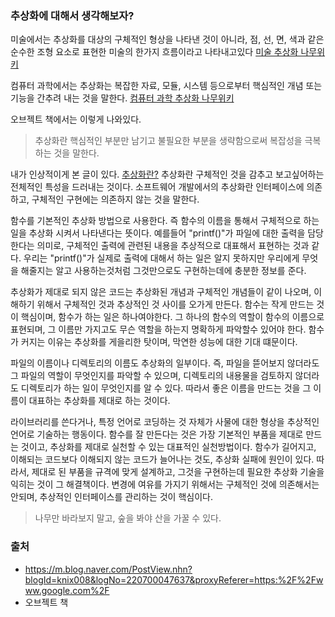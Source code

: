 ### 추상화에 대해서 생각해보자?

미술에서는 추상화를 대상의 구체적인 형상을 나타낸 것이 아니라, 점, 선, 면, 색과 같은 순수한 조형 요소로 표현한 미술의 한가지 흐름이라고 나타내고있다
[미술 추상화 나무위키](https://ko.wikipedia.org/wiki/%EC%B6%94%EC%83%81%ED%99%94)

컴퓨터 과학에서는 추상화는 복잡한 자료, 모듈, 시스템 등으로부터 핵심적인 개념 또는 기능을 간추려 내는 것을 말한다.
[컴퓨터 과학 추상화 나무위키](https://ko.wikipedia.org/wiki/%EC%B6%94%EC%83%81%ED%99%94_(%EC%BB%B4%ED%93%A8%ED%84%B0_%EA%B3%BC%ED%95%99))


오브젝트 책에서는 이렇게 나와있다.

> 추상화란 핵심적인 부분만 남기고 불필요한 부분을 생략함으로써 복잡성을 극복하는 것을 말한다.

내가 인상적이게 본 글이 있다.
[추상화란?](https://m.blog.naver.com/PostView.nhn?blogId=knix008&logNo=220700047637&proxyReferer=https:%2F%2Fwww.google.com%2F)
추상화란 구체적인 것을 감추고 보고싶어하는 전체적인 특성을 드러내는 것이다.
소프트웨어 개발에서의 추상화란 인터페이스에 의존하고, 구체적인 구현에는 의존하지 않는 것을 말한다.

함수를 기본적인 추상화 방법으로 사용한다. 즉 함수의 이름을 통해서 구체적으로 하는 일을 추상화 시켜서 나타낸다는 뜻이다. 예를들어 "printf()"가 파일에 대한 출력을 담당한다는 의미로, 구체적인 출력에 관련된 내용을 추상적으로 대표해서 표현하는 것과 같다. 우리는 "printf()"가 실제로 출력에 대해서 하는 일은 알지 못하지만 우리에게 무엇을 해줄지는 알고 사용하는것처럼 그것만으로도 구현하는데에 충분한 정보를 준다.

추상화가 제대로 되지 않은 코드는 추상화된 개념과 구체적인 개념들이 같이 나오며, 이해하기 위해서 구체적인 것과 추상적인 것 사이를 오가게 만든다. 함수는 작게 만드는 것이 핵심이며, 함수가 하는 일은 하나여야한다. 그 하나의 함수의 역할이 함수의 이름으로 표현되며, 그 이름만 가지고도 무슨 역할을 하는지 명확하게 파악할수 있어야 한다. 함수가 커지는 이유는 추상화를 게을리한 탓이며, 막연한 성능에 대한 기대 떄문이다.

파일의 이름이나 디렉토리의 이름도 추상화의 일부이다. 즉, 파일을 뜯어보지 않더라도 그 파일의 역할이 무엇인지를 파악할 수 있으며, 디렉토리의 내용물을 검토하지 않더라도 디렉토리가 하는 일이 무엇인지를 알 수 있다. 따라서 좋은 이름을 만드는 것을 그 이름이 대표하는 추상화를 제대로 하는 것이다.

라이브러리를 쓴다거나, 특정 언어로 코딩하는 것 자체가 사물에 대한 형상을 추상적인 언어로 기술하는 행동이다. 함수를 잘 만든다는 것은 가장 기본적인 부품을 제대로 만드는 것이고, 추상화를 제대로 실천할 수 있는 대표적인 실천방법이다. 함수가 길어지고, 이해되는 코드보다 이해되지 않는 코드가 늘어나는 것도, 추상화 실패에 원인이 있다. 따라서, 제대로 된 부품을 규격에 맞게 설계하고, 그것을 구현하는데 필요한 추상화 기술을 익히는 것이 그 해결책이다. 변경에 여유를 가지기 위해서는 구체적인 것에 의존해서는 안되며, 추상적인 인터페이스를 관리하는 것이 핵심이다.

> 나무만 바라보지 말고, 숲을 봐야 산을 가꿀 수 있다.

### 출처
- https://m.blog.naver.com/PostView.nhn?blogId=knix008&logNo=220700047637&proxyReferer=https:%2F%2Fwww.google.com%2F
- 오브젝트 책